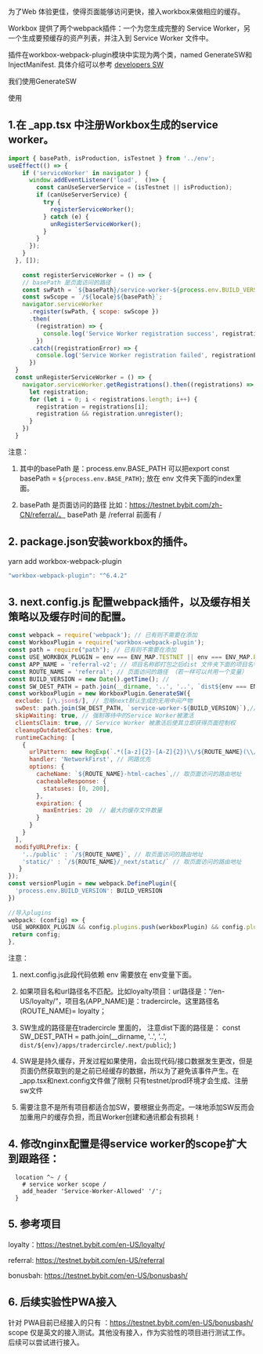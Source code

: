 为了Web 体验更佳，使得页面能够访问更快，接入workbox来做相应的缓存。

Workbox 提供了两个webpack插件：一个为您生成完整的 Service Worker，另一个生成要预缓存的资产列表，并注入到 Service Worker 文件中。

插件在workbox-webpack-plugin模块中实现为两个类，named GenerateSW和InjectManifest. 具体介绍可以参考 <a href="https://developers.google.com/web/tools/workbox/modules/workbox-webpack-plugin">developers SW</a>

我们使用GenerateSW

使用
## 1.在 _app.tsx 中注册Workbox生成的service worker。

```js
import { basePath, isProduction, isTestnet } from '../env';
useEffect(() => {
    if ('serviceWorker' in navigator ) {
      window.addEventListener('load',  ()=> {
        const canUseServerService = (isTestnet || isProduction);
        if (canUseServerService) {
          try {
            registerServiceWorker();
          } catch (e) {
            unRegisterServiceWorker();
          }
        }
      });
    }
  }, []);
   
    const registerServiceWorker = () => {
    // basePath 是页面访问的路径
    const swPath = `${basePath}/service-worker-${process.env.BUILD_VERSION}.js`;
    const swScope = `/${locale}${basePath}`;
    navigator.serviceWorker
      .register(swPath, { scope: swScope })
      .then(
        (registration) => {
          console.log('Service Worker registration success', registration);
        })
      .catch((registrationError) => {
        console.log('Service Worker registration failed', registrationError);
      })
  }
  const unRegisterServiceWorker = () => {
    navigator.serviceWorker.getRegistrations().then((registrations) => {
      let registration;
      for (let i = 0; i < registrations.length; i++) {
        registration = registrations[i];
        registration && registration.unregister();
      }
    })
  }
```
 注意：

   1. 其中的basePath 是：process.env.BASE_PATH 可以把export const basePath = `${process.env.BASE_PATH}`; 放在 env 文件夹下面的index里面。

   2. basePath 是页面访问的路径 比如：https://testnet.bybit.com/zh-CN/referral/。 basePath 是  /referral  前面有 /


## 2. package.json安装workbox的插件。
yarn add workbox-webpack-plugin
```js
"workbox-webpack-plugin": "^6.4.2"
```

## 3. next.config.js 配置webpack插件，以及缓存相关策略以及缓存时间的配置。
```js
const webpack = require('webpack'); // 已有则不需要在添加
const WorkboxPlugin = require('workbox-webpack-plugin');
const path = require("path"); // 已有则不需要在添加
const USE_WORKBOX_PLUGIN = env === ENV_MAP.TESTNET || env === ENV_MAP.PRODUCTION; // 判断构建环境是否为testnet/prod，非testnet/prod环境不生成sw文件
const APP_NAME = 'referral-v2'; // 项目名称即打包之后dist 文件夹下面的项目名字 （若一样可以共用一个变量）
const ROUTE_NAME = 'referral'; // 页面访问的路径 （若一样可以共用一个变量）
const BUILD_VERSION = new Date().getTime(); //
const SW_DEST_PATH = path.join(__dirname, '..', '..', `dist${env === ENV_MAP.PRODUCTION ? '/' : `/${env}/`}apps/${APP_NAME}/.next/public`); // 取项目名称
const workboxPlugin = new WorkboxPlugin.GenerateSW({
  exclude: [/\.json$/], // 忽略next默认生成的无用中间产物
  swDest: path.join(SW_DEST_PATH, `service-worker-${BUILD_VERSION}`),// SW文件生成的地址
  skipWaiting: true, // 强制等待中的Service Worker被激活
  clientsClaim: true, // Service Worker 被激活后使其立即获得页面控制权
  cleanupOutdatedCaches: true,
  runtimeCaching: [
    {
      urlPattern: new RegExp(`.*([a-z]{2}-[A-Z]{2})\\/${ROUTE_NAME}(\\/|)`), // 取页面访问的路有地址
      handler: 'NetworkFirst', // 网路优先
      options: {
        cacheName: `${ROUTE_NAME}-html-caches`,// 取页面访问的路由地址
        cacheableResponse: {
          statuses: [0, 200],
        },
        expiration: {
          maxEntries: 20  // 最大的缓存文件数量
        }
      }
    }
  ],
  modifyURLPrefix: {
    '../public' : `/${ROUTE_NAME}`, // 取页面访问的路由地址
    'static/' : `/${ROUTE_NAME}/_next/static/` // 取页面访问的路由地址
   }
});
const versionPlugin = new webpack.DefinePlugin({
  'process.env.BUILD_VERSION': BUILD_VERSION
})
 
//导入plugins
webpack: (config) => {          
 USE_WORKBOX_PLUGIN && config.plugins.push(workboxPlugin) && config.plugins.push(versionPlugin);
 return config;
},
```
  注意：
  1. next.config.js此段代码依赖 env 需要放在 env变量下面。
  2. 如果项目名和url路径名不匹配。比如loyalty项目：url路径是：“/en-US/loyalty/”，项目名(APP_NAME)是：tradercircle。这里路径名(ROUTE_NAME)= loyalty；
  3. SW生成的路径是在tradercircle 里面的， 注意dist下面的路径是：
const SW_DEST_PATH = path.join(__dirname, '..', '..', `dist/${env}/apps/tradercircle/.next/public`); )
  4. SW是是持久缓存，开发过程如果使用，会出现代码/接口数据发生更改，但是页面仍然获取到的是之前已经缓存的数据，所以为了避免该事件产生。在_app.tsx和next.config文件做了限制
只有testnet/prod环境才会生成、注册sw文件

   5. 需要注意不是所有项目都适合加SW，要根据业务而定。一味地添加SW反而会加重用户的缓存负担，而且Worker创建和通讯都会有损耗！

## 4. 修改nginx配置是得service worker的scope扩大到跟路径：

  ```nginx
    location ^~ / {
      # service worker scope /
      add_header 'Service-Worker-Allowed' '/';   
    }
  ```

## 5. 参考项目

loyalty：https://testnet.bybit.com/en-US/loyalty/

referral: https://testnet.bybit.com/en-US/referral

bonusbah: https://testnet.bybit.com/en-US/bonusbash/

## 6. 后续实验性PWA接入
针对 PWA目前已经接入的只有 ：https://testnet.bybit.com/en-US/bonusbash/  scope 仅是英文的接入测试。其他没有接入，作为实验性的项目进行测试工作。后续可以尝试进行接入。